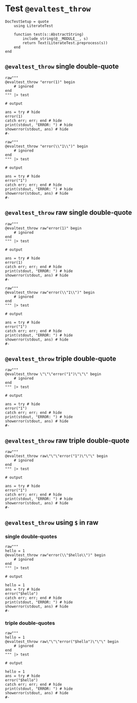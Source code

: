 # Test `@evaltest_throw`

```@meta
DocTestSetup = quote
    using LiterateTest

    function test(s::AbstractString)
        include_string(@__MODULE__, s)
        return Text(LiterateTest.preprocess(s))
    end
end
```

## `@evaltest_throw` single double-quote

```jldoctest
raw"""
@evaltest_throw "error(1)" begin
    # ignored
end
""" |> test

# output

ans = try # hide
error(1)
catch err; err; end # hide
print(stdout, "ERROR: ") # hide
showerror(stdout, ans) # hide
#-
```

```jldoctest
raw"""
@evaltest_throw "error(\\"1\\")" begin
    # ignored
end
""" |> test

# output

ans = try # hide
error("1")
catch err; err; end # hide
print(stdout, "ERROR: ") # hide
showerror(stdout, ans) # hide
#-
```

## `@evaltest_throw` raw single double-quote

```jldoctest
raw"""
@evaltest_throw raw"error(1)" begin
    # ignored
end
""" |> test

# output

ans = try # hide
error(1)
catch err; err; end # hide
print(stdout, "ERROR: ") # hide
showerror(stdout, ans) # hide
#-
```

```jldoctest
raw"""
@evaltest_throw raw"error(\\"1\\")" begin
    # ignored
end
""" |> test

# output

ans = try # hide
error("1")
catch err; err; end # hide
print(stdout, "ERROR: ") # hide
showerror(stdout, ans) # hide
#-
```

## `@evaltest_throw` triple double-quote

```jldoctest
raw"""
@evaltest_throw \"\"\"error("1")\"\"\" begin
    # ignored
end
""" |> test

# output

ans = try # hide
error("1")
catch err; err; end # hide
print(stdout, "ERROR: ") # hide
showerror(stdout, ans) # hide
#-
```

## `@evaltest_throw` raw triple double-quote

```jldoctest
raw"""
@evaltest_throw raw\"\"\"error("1")\"\"\" begin
    # ignored
end
""" |> test

# output

ans = try # hide
error("1")
catch err; err; end # hide
print(stdout, "ERROR: ") # hide
showerror(stdout, ans) # hide
#-
```

## `@evaltest_throw` using `$` in raw

### single double-quotes

```jldoctest
raw"""
hello = 1
@evaltest_throw raw"error(\\"$hello\\")" begin
    # ignored
end
""" |> test

# output

hello = 1
ans = try # hide
error("$hello")
catch err; err; end # hide
print(stdout, "ERROR: ") # hide
showerror(stdout, ans) # hide
#-
```

### triple double-quotes

```jldoctest
raw"""
hello = 1
@evaltest_throw raw\"\"\"error("$hello")\"\"\" begin
    # ignored
end
""" |> test

# output

hello = 1
ans = try # hide
error("$hello")
catch err; err; end # hide
print(stdout, "ERROR: ") # hide
showerror(stdout, ans) # hide
#-
```
